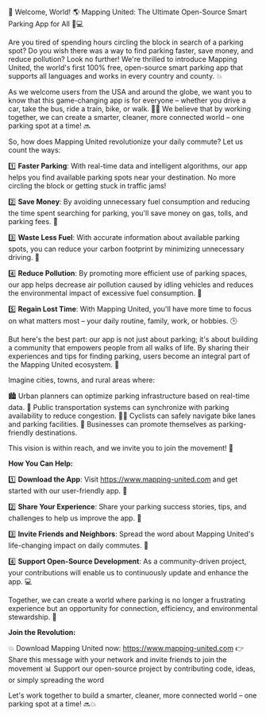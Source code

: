 🚨 Welcome, World! 🌎 Mapping United: The Ultimate Open-Source Smart Parking App for All 🚗💻

Are you tired of spending hours circling the block in search of a parking spot? Do you wish there was a way to find parking faster, save money, and reduce pollution? Look no further! We're thrilled to introduce Mapping United, the world's first 100% free, open-source smart parking app that supports all languages and works in every country and county. 💥

As we welcome users from the USA and around the globe, we want you to know that this game-changing app is for everyone – whether you drive a car, take the bus, ride a train, bike, or walk. 🚶‍♀️ We believe that by working together, we can create a smarter, cleaner, more connected world – one parking spot at a time! 🔜

So, how does Mapping United revolutionize your daily commute? Let us count the ways:

1️⃣ **Faster Parking**: With real-time data and intelligent algorithms, our app helps you find available parking spots near your destination. No more circling the block or getting stuck in traffic jams!

2️⃣ **Save Money**: By avoiding unnecessary fuel consumption and reducing the time spent searching for parking, you'll save money on gas, tolls, and parking fees. 🤑

3️⃣ **Waste Less Fuel**: With accurate information about available parking spots, you can reduce your carbon footprint by minimizing unnecessary driving. 💚

4️⃣ **Reduce Pollution**: By promoting more efficient use of parking spaces, our app helps decrease air pollution caused by idling vehicles and reduces the environmental impact of excessive fuel consumption. 🌟

5️⃣ **Regain Lost Time**: With Mapping United, you'll have more time to focus on what matters most – your daily routine, family, work, or hobbies. 🕒

But here's the best part: our app is not just about parking; it's about building a community that empowers people from all walks of life. By sharing their experiences and tips for finding parking, users become an integral part of the Mapping United ecosystem. 💪

Imagine cities, towns, and rural areas where:

🏙️ Urban planners can optimize parking infrastructure based on real-time data.
🚌 Public transportation systems can synchronize with parking availability to reduce congestion.
🚶‍♂️ Cyclists can safely navigate bike lanes and parking facilities.
💼 Businesses can promote themselves as parking-friendly destinations.

This vision is within reach, and we invite you to join the movement! 🌈

**How You Can Help:**

1️⃣ **Download the App**: Visit https://www.mapping-united.com and get started with our user-friendly app. 📲

2️⃣ **Share Your Experience**: Share your parking success stories, tips, and challenges to help us improve the app. 💬

3️⃣ **Invite Friends and Neighbors**: Spread the word about Mapping United's life-changing impact on daily commutes. 📨

4️⃣ **Support Open-Source Development**: As a community-driven project, your contributions will enable us to continuously update and enhance the app. 💻

Together, we can create a world where parking is no longer a frustrating experience but an opportunity for connection, efficiency, and environmental stewardship. 🌟

**Join the Revolution:**

💥 Download Mapping United now: https://www.mapping-united.com
👉 Share this message with your network and invite friends to join the movement
📊 Support our open-source project by contributing code, ideas, or simply spreading the word

Let's work together to build a smarter, cleaner, more connected world – one parking spot at a time! 🔜💥